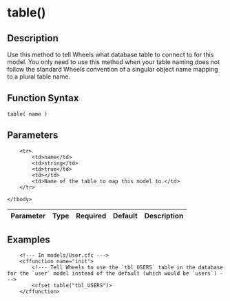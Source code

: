 # table()

## Description
Use this method to tell Wheels what database table to connect to for this model. You only need to use this method when your table naming does not follow the standard Wheels convention of a singular object name mapping to a plural table name.

## Function Syntax
	table( name )


## Parameters
<table>
	<thead>
		<tr>
			<th>Parameter</th>
			<th>Type</th>
			<th>Required</th>
			<th>Default</th>
			<th>Description</th>
		</tr>
	</thead>
	<tbody>
		
		<tr>
			<td>name</td>
			<td>string</td>
			<td>true</td>
			<td></td>
			<td>Name of the table to map this model to.</td>
		</tr>
		
	</tbody>
</table>


## Examples
	
		<!--- In models/User.cfc --->
		<cffunction name="init">
			<!--- Tell Wheels to use the `tbl_USERS` table in the database for the `user` model instead of the default (which would be `users`) --->
			<cfset table("tbl_USERS")>
		</cffunction>
